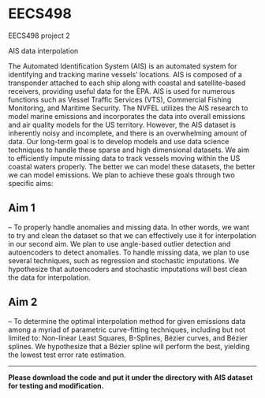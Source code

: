 # EECS498
EECS498 project 2 

AIS data interpolation

The Automated Identification System (AIS) is an automated system for identifying and tracking marine vessels’ locations. AIS is composed of a transponder attached to each ship along with coastal and satellite-based receivers, providing useful data for the EPA. AIS is used for numerous functions such as Vessel Traffic Services (VTS), Commercial Fishing Monitoring, and Maritime Security. The NVFEL utilizes the AIS research to model marine emissions and incorporates the data into overall emissions and air quality models for the US territory. However, the AIS dataset is inherently noisy and incomplete, and there is an overwhelming amount of data.
Our long-term goal is to develop models and use data science techniques to handle these sparse and high dimensional datasets. We aim to efficiently impute missing data to track vessels moving within the US coastal waters properly. The better we can model these datasets, the better we can model emissions. We plan to achieve these goals through two specific aims:

## Aim 1 
– To properly handle anomalies and missing data. In other words, we want to try and clean the dataset so that we can effectively use it for interpolation in our second aim. We plan to use angle-based outlier detection and autoencoders to detect anomalies. To handle missing data, we plan to use several techniques, such as regression and stochastic imputations. We hypothesize that autoencoders and stochastic imputations will best clean the data for interpolation.

## Aim 2 
– To determine the optimal interpolation method for given emissions data among a myriad of parametric curve-fitting techniques, including but not limited to: Non-linear Least Squares, B-Splines, Bézier curves, and Bézier splines. We hypothesize that a Bézier spline will perform the best, yielding the lowest test error rate estimation.

***

**Please download the code and put it under the directory with AIS dataset for testing and modification.**

